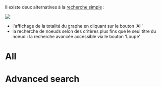 Il existe deux alternatives à la [recherche simple](https://github.com/souslesens/graph/wiki/Find) : 

![](https://github.com/souslesens/graph/blob/master/Advanced%20search%20and%20all.JPG)

* l'affichage de la totalité du graphe en cliquant sur le bouton 'All'
* la recherche de noeuds selon des critères plus fins que le seul titre du noeud : la recherche avancée accessible via le bouton 'Loupe'

# All


# Advanced search
